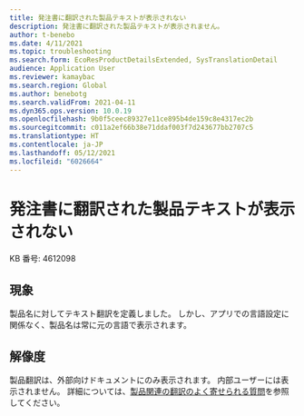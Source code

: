 ```yaml
---
title: 発注書に翻訳された製品テキストが表示されない
description: 発注書に翻訳された製品テキストが表示されません。
author: t-benebo
ms.date: 4/11/2021
ms.topic: troubleshooting
ms.search.form: EcoResProductDetailsExtended, SysTranslationDetail
audience: Application User
ms.reviewer: kamaybac
ms.search.region: Global
ms.author: benebotg
ms.search.validFrom: 2021-04-11
ms.dyn365.ops.version: 10.0.19
ms.openlocfilehash: 9b0f5ceec89327e11ce895b4de159c8e4317ec2b
ms.sourcegitcommit: c011a2ef66b38e71ddaf003f7d243677bb2707c5
ms.translationtype: HT
ms.contentlocale: ja-JP
ms.lasthandoff: 05/12/2021
ms.locfileid: "6026664"
---
```

# <a name="purchase-orders-dont-show-translated-product-text"></a>発注書に翻訳された製品テキストが表示されない

KB 番号: 4612098

## <a name="symptoms"></a>現象

製品名に対してテキスト翻訳を定義しました。 しかし、アプリでの言語設定に関係なく、製品名は常に元の言語で表示されます。

## <a name="resolution"></a>解像度

製品翻訳は、外部向けドキュメントにのみ表示されます。 内部ユーザーには表示されません。 詳細については、[製品関連の翻訳のよく寄せられる質問](../../pim/translations-product-related-information.md#where-can-i-view-the-translated-information)を参照してください。
